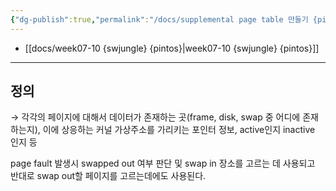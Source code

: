 ```yaml
---
{"dg-publish":true,"permalink":"/docs/supplemental page table 만들기 {pintos} {swjungle}/","title":"supplemental page table 만들기 {pintos} {swjungle}"}
---
```


- [[docs/week07-10 {swjungle} {pintos}\|week07-10 {swjungle} {pintos}]]
___

## 정의

→ 각각의 페이지에 대해서 데이터가 존재하는 곳(frame, disk, swap 중 어디에 존재하는지), 이에 상응하는 커널 가상주소를 가리키는 포인터 정보, active인지 inactive 인지 등

page fault 발생시 swapped out 여부 판단 및 swap in 장소를 고르는 데 사용되고 반대로 swap out할 페이지를 고르는데에도 사용된다.
